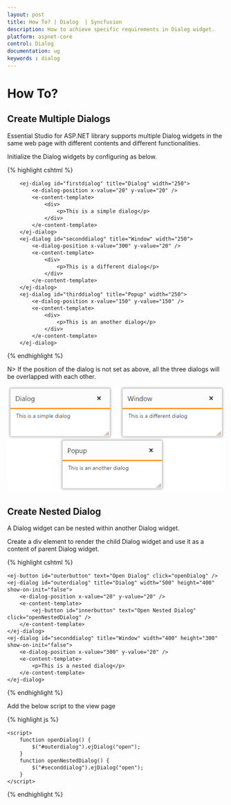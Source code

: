 ```yaml
---
layout: post
title: How To? | Dialog  | Syncfusion
description: How to achieve specific requirements in Dialog widget.
platform: aspnet-core
control: Dialog
documentation: ug
keywords : dialog
---
```


# How To?

## Create Multiple Dialogs

Essential Studio for ASP.NET library supports multiple Dialog widgets in the same web page with different contents and different functionalities.

Initialize the Dialog widgets by configuring as below.

{% highlight cshtml %}

        <ej-dialog id="firstdialog" title="Dialog" width="250">
            <e-dialog-position x-value="20" y-value="20" />
            <e-content-template>
                <div>
                    <p>This is a simple dialog</p>
                </div>
            </e-content-template>
        </ej-dialog>
        <ej-dialog id="seconddialog" title="Window" width="250">
            <e-dialog-position x-value="300" y-value="20" />
            <e-content-template>
                <div>
                    <p>This is a different dialog</p>
                </div>
            </e-content-template>
        </ej-dialog>
        <ej-dialog id="thirddialog" title="Popup" width="250">
            <e-dialog-position x-value="150" y-value="150" />
            <e-content-template>
                <div>
                    <p>This is an another dialog</p>
                </div>
            </e-content-template>
        </ej-dialog>

{% endhighlight %}


N> If the position of the dialog is not set as above, all the three dialogs will be overlapped with each other.

![](how-to_images\create-multiple-dialogs_img1.png)


## Create Nested Dialog

A Dialog widget can be nested within another Dialog widget.

Create a div element to render the child Dialog widget and use it as a content of parent Dialog widget.

{% highlight cshtml %}

    <ej-button id="outerbutton" text="Open Dialog" click="openDialog" />
    <ej-dialog id="outerdialog" title="Dialog" width="500" height="400" show-on-init="false">
        <e-dialog-position x-value="20" y-value="20" />
        <e-content-template>
            <ej-button id="innerbutton" text="Open Nested Dialog" click="openNestedDialog" />
        </e-content-template>
    </ej-dialog>
    <ej-dialog id="seconddialog" title="Window" width="400" height="300" show-on-init="false">
        <e-dialog-position x-value="300" y-value="20" />
        <e-content-template>
            <p>This is a nested dialog</p>
        </e-content-template>
    </ej-dialog>

{% endhighlight %}


Add the below script to the view page

{% highlight js %}


    <script>
        function openDialog() {
            $("#outerdialog").ejDialog("open");
        }
        function openNestedDialog() {
            $("#seconddialog").ejDialog("open");
        }
    </script>



{% endhighlight %}

